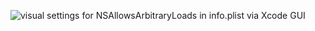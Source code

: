 ![visual settings for NSAllowsArbitraryLoads in info.plist via Xcode
GUI](使用HTTP协议传输数据时-App%20Transport%20Security%20has%20blocked%20a_files/0.9834901201538742.png)
